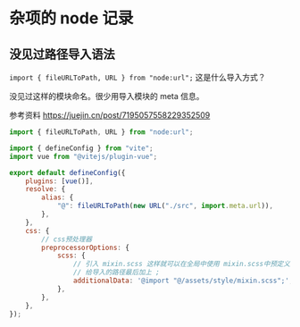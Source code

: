 # 杂项的 node 记录

## 没见过路径导入语法

`import { fileURLToPath, URL } from "node:url";` 这是什么导入方式？

没见过这样的模块命名。很少用导入模块的 meta 信息。

参考资料
https://juejin.cn/post/7195057558229352509

```js {1,10}
import { fileURLToPath, URL } from "node:url";

import { defineConfig } from "vite";
import vue from "@vitejs/plugin-vue";

export default defineConfig({
	plugins: [vue()],
	resolve: {
		alias: {
			"@": fileURLToPath(new URL("./src", import.meta.url)),
		},
	},
	css: {
		// css预处理器
		preprocessorOptions: {
			scss: {
				// 引入 mixin.scss 这样就可以在全局中使用 mixin.scss中预定义的变量了
				// 给导入的路径最后加上 ;
				additionalData: '@import "@/assets/style/mixin.scss";',
			},
		},
	},
});
```

<!-- 完成drill阿里云图床配置 -->
<!-- ## 测试图片

测试 drillup 阿里云图床服务

![一张测试图片](https://drill-up-pic.oss-cn-beijing.aliyuncs.com/drill_web_pic/drill-set-ruan-cat-pic.jpg) -->
